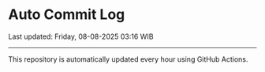 # Auto Commit Log

Last updated: Friday, 08-08-2025 03:16 WIB

---

This repository is automatically updated every hour using GitHub Actions.
